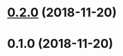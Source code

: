 # [0.2.0](https://github.com/ProductOfAmerica/ipn-pal/compare/v0.1.0...v0.2.0) (2018-11-20)



# 0.1.0 (2018-11-20)




